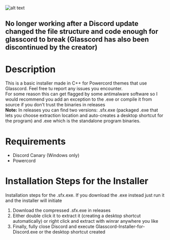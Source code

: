 ![alt text](https://i.imgur.com/WOKvSg3.png)
## No longer working after a Discord update changed the file structure and code enough for glasscord to break (Glasscord has also been discontinued by the creator)
# Description
This is a basic installer made in C++ for Powercord themes that use Glasscord. Feel free tu report any issues you encounter.  
For some reason this can get flagged by some antimalware software so I would recommend you add an exception to the .exe or compile it from source if you don't trust the binaries in releases  
**Note:** In releases you can find two versions: .sfx.exe (packaged .exe that lets you choose extraction location and auto-creates a desktop shortcut for the program) and .exe which is the standalone program binaries.  
# Requirements
* Discord Canary (Windows only)
* Powercord

# Installation Steps for the Installer
Installation steps for the .sfx.exe. If you download the .exe instead just run it and the installer will initiate
1. Download the compressed .sfx.exe in releases
2. Either double click it to extract it (creating a desktop shortcut automatically) or right click and extract with winrar anywhere you like
3. Finally, fully close Discord and execute Glasscord-Installer-for-Discord.exe or the desktop shortcut created
